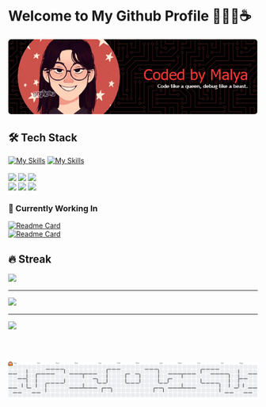 # Welcome to My Github Profile 👩🏻‍💻☕️

![Header](img/github-header-image%20(7).png)

## 🛠️ Tech Stack
[![My Skills](https://skillicons.dev/icons?i=html,css,js,php,python,figma,react)](https://skillicons.dev)
[![My Skills](https://skillicons.dev/icons?i=bootstrap,git,github,vscode)](https://skillicons.dev)
<br><br>
![](https://img.shields.io/badge/ChatGPT-74aa9c?style=for-the-badge&logo=openai&logoColor=white) ![](https://img.shields.io/badge/freecodecamp-27273D?style=for-the-badge&logo=freecodecamp&logoColor=white)
![](https://img.shields.io/badge/W3Schools-04AA6D?style=for-the-badge&logo=W3Schools&logoColor=white)
<br>
![](https://img.shields.io/badge/YouTube-FF0000?style=for-the-badge&logo=youtube&logoColor=white) ![](https://img.shields.io/badge/Google_chrome-4285F4?style=for-the-badge&logo=Google-chrome&logoColor=white) ![](https://img.shields.io/badge/Spotify-1ED760?&style=for-the-badge&logo=spotify&logoColor=white) 

### 🧠 Currently Working In
[![Readme Card](https://github-readme-stats.vercel.app/api/pin/?username=Encrypsy&repo=MYVerse-site&show_owner=true&theme=dark)](https://github.com/Encrypsy/MYVerse-site)
<br>
[![Readme Card](https://github-readme-stats.vercel.app/api/pin/?username=Encrypsy&repo=project-website&show_owner=true&theme=dark)](https://github.com/Encrypsy/project-website)

## 🔥 Streak
![](https://nirzak-streak-stats.vercel.app/?user=Encrypsy&theme=dark&hide_border=false) 

---
![](https://quotes-github-readme.vercel.app/api?type=horizontal&theme=merko)

---
[![](https://visitcount.itsvg.in/api?id=Encrypsy&icon=7&color=0)](https://visitcount.itsvg.in)




<br><br>

<picture>
  <source media="(prefers-color-scheme: dark)" srcset="https://raw.githubusercontent.com/Encrypsy/Encrypsy/output/pacman-contribution-graph-dark.svg">
  <source media="(prefers-color-scheme: light)" srcset="https://raw.githubusercontent.com/Encrypsy/Encrypsy/output/pacman-contribution-graph.svg">
  <img alt="pacman contribution graph" src="https://raw.githubusercontent.com/Encrypsy/Encrypsy/output/pacman-contribution-graph.svg">
</picture>

